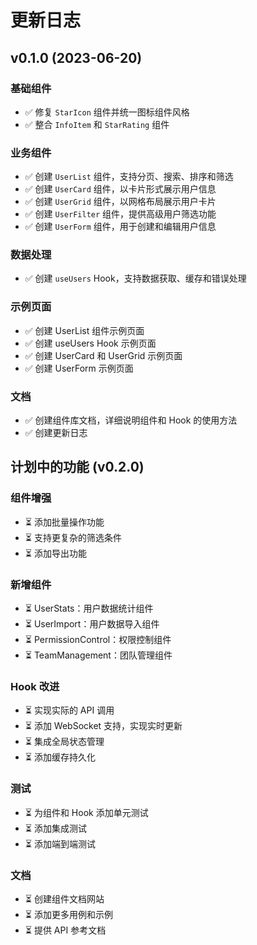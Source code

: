 # 更新日志

## v0.1.0 (2023-06-20)

### 基础组件
- ✅ 修复 `StarIcon` 组件并统一图标组件风格
- ✅ 整合 `InfoItem` 和 `StarRating` 组件

### 业务组件
- ✅ 创建 `UserList` 组件，支持分页、搜索、排序和筛选
- ✅ 创建 `UserCard` 组件，以卡片形式展示用户信息
- ✅ 创建 `UserGrid` 组件，以网格布局展示用户卡片
- ✅ 创建 `UserFilter` 组件，提供高级用户筛选功能
- ✅ 创建 `UserForm` 组件，用于创建和编辑用户信息

### 数据处理
- ✅ 创建 `useUsers` Hook，支持数据获取、缓存和错误处理

### 示例页面
- ✅ 创建 UserList 组件示例页面
- ✅ 创建 useUsers Hook 示例页面
- ✅ 创建 UserCard 和 UserGrid 示例页面
- ✅ 创建 UserForm 示例页面

### 文档
- ✅ 创建组件库文档，详细说明组件和 Hook 的使用方法
- ✅ 创建更新日志

## 计划中的功能 (v0.2.0)

### 组件增强
- ⏳ 添加批量操作功能
- ⏳ 支持更复杂的筛选条件
- ⏳ 添加导出功能

### 新增组件
- ⏳ UserStats：用户数据统计组件
- ⏳ UserImport：用户数据导入组件
- ⏳ PermissionControl：权限控制组件
- ⏳ TeamManagement：团队管理组件

### Hook 改进
- ⏳ 实现实际的 API 调用
- ⏳ 添加 WebSocket 支持，实现实时更新
- ⏳ 集成全局状态管理
- ⏳ 添加缓存持久化

### 测试
- ⏳ 为组件和 Hook 添加单元测试
- ⏳ 添加集成测试
- ⏳ 添加端到端测试

### 文档
- ⏳ 创建组件文档网站
- ⏳ 添加更多用例和示例
- ⏳ 提供 API 参考文档